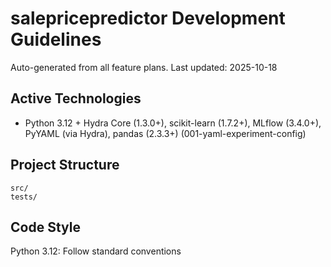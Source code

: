 # salepricepredictor Development Guidelines

Auto-generated from all feature plans. Last updated: 2025-10-18

## Active Technologies
- Python 3.12 + Hydra Core (1.3.0+), scikit-learn (1.7.2+), MLflow (3.4.0+), PyYAML (via Hydra), pandas (2.3.3+) (001-yaml-experiment-config)

## Project Structure
```
src/
tests/
```

## Code Style
Python 3.12: Follow standard conventions
